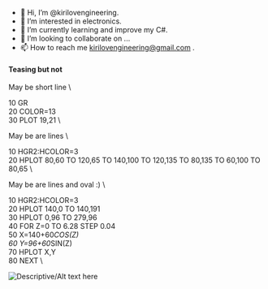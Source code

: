 - 👋 Hi, I’m @kirilovengineering.
- 👀 I’m interested in electronics.
- 🌱 I’m currently learning and improve my C#.
- 💞️ I’m looking to collaborate on ...
- 📫 How to reach me kirilovengineering@gmail.com .

<!---
kirilovengineering/kirilovengineering is a ✨ special ✨ repository because its `README.md` (this file) appears on your GitHub profile.
You can click the Preview link to take a look at your changes.
--->
#### Teasing but not

May be short line \

10 GR \
20 COLOR=13 \
30 PLOT 19,21 \

May be are lines \

10 HGR2:HCOLOR=3 \
20 HPLOT 80,60 TO 120,65 TO 140,100 TO 120,135 TO 80,135 TO 60,100 TO 80,65 \

May be are lines and oval :) \

10 HGR2:HCOLOR=3 \
20 HPLOT 140,0 TO 140,191 \
30 HPLOT 0,96 TO 279,96 \
40 FOR Z=0 TO 6.28 STEP 0.04 \
50 X=140+60*COS(Z) \
60 Y=96+60*SIN(Z) \
70 HPLOT X,Y \
80 NEXT \

![Descriptive/Alt text here](https://cdn.glitch.com/worldscollide2.jpg)
